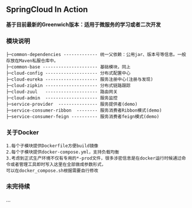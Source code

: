 
## SpringCloud In Action

**基于目前最新的Greenwich版本：适用于微服务的学习或者二次开发**



### 模块说明

```
├─common-dependencies ------------- 统一父依赖：公用jar、版本号等信息。一般存放在Maven私服仓库中。
├─common-base --------------------- 基础模块，同上
├─cloud-config -------------------- 分布式配置中心
├─cloud-eureka -------------------- 服务注册中心(注册与发现)
├─cloud-zipkin -------------------- 分布式链路跟踪
├─cloud-zuul   -------------------- 路由网关
├─cloud-admin  -------------------- 服务监控
├─service-provider  --------------- 服务提供者(demo)
├─service-consumer-ribbon  -------- 服务消费者Ribbon模式(demo)
├─service-consumer-feign ---------- 服务消费者feign模式(demo)
```

### 关于Docker

```
1.每个子模块提供Dockerfile方便build镜像
2.每个子模块提供docker-compose.yml，支持负载均衡
3.考虑到正式生产环境不仅有专用的*-prod文件，很多涉密信息是在docker运行时候通过命令或者管理工具即时写入这里在全部做成参数形式，
可以在docker_compose.sh根据需要自行修改
```

### 未完待续
...